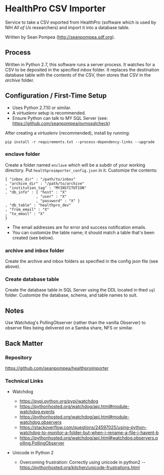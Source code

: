 # HealthPro CSV Importer

Service to take a CSV exported from HealthPro (software which is used by NIH _All of Us_ researchers) and import it into a database table. 

Written by Sean Pompea (http://seanpompea.sdf.org).

## Process
Written in Python 2.7, this software runs a server process. It watches for a CSV to be deposited in the specified *inbox* folder. It replaces the destination database table with the contents of the CSV, then stores that CSV in the *archive* folder.


## Configuration / First-Time Setup

* Uses Python 2.7.10 or similar.
* A *virtualenv* setup is recommended.
* Ensure Python can talk to MY SQL Server (see:  https://github.com/seanpompea/pymssqlcheck)

After creating a _virtualenv_ (recommended), install by running:

    pip install -r requirements.txt --process-dependency-links --upgrade

### enclave folder

Create a folder named ````enclave```` which will be a subdir of your working directory. Put ````healthproimporter_config.json```` in it. Customize the contents:

	{ "inbox_dir" : "/path/to/inbox"
	, "archive_dir" : "/path/to/archive"
	, "institution_tag" : "MYINSTITUTION"
	, "db_info" : { "host" : "X"
	              , "user" : "X" 
	              , "password" : "X" }
    , "db_table" : "healthpro_dev"
    , "from_email" : "X"
    , "to_email" : "X"
    }

* The email addresses are for error and success notification emails.
* You can customize the table name; it should match a table that's been created (see below).

### archive and inbox folder

Create the archive and inbox folders as specified in the config json file (see above).

### Create database table

Create the database table in SQL Server using the DDL located in thed ````sql```` folder. Customize the database, schema, and table names to suit.

## Notes

Use Watchdog's PollingObserver (rather than the vanilla Observer) to observe files being delivered on a Samba share, NFS or similar.

## Back Matter

### Repository

https://github.com/seanpompea/healthproimporter


### Technical Links

* Watchdog
  * https://pypi.python.org/pypi/watchdog
  * https://pythonhosted.org/watchdog/api.html#module-watchdog.events
  * https://pythonhosted.org/watchdog/api.html#module-watchdog.observers
  * https://stackoverflow.com/questions/24597025/using-python-watchdog-to-monitor-a-folder-but-when-i-rename-a-file-i-havent-b
  * https://pythonhosted.org/watchdog/api.html#watchdog.observers.polling.PollingObserver

* Unicode in Python 2
  * Overcoming frustration: Correctly using unicode in python2 -- https://pythonhosted.org/kitchen/unicode-frustrations.html

